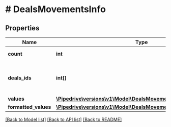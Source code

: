 # # DealsMovementsInfo

## Properties

Name | Type | Description | Notes
------------ | ------------- | ------------- | -------------
**count** | **int** | The count of the deals | [optional]
**deals_ids** | **int[]** | The IDs of the deals that have been moved | [optional]
**values** | [**\Pipedrive\versions\v1\Model\DealsMovementsInfoValues**](DealsMovementsInfoValues.md) |  | [optional]
**formatted_values** | [**\Pipedrive\versions\v1\Model\DealsMovementsInfoFormattedValues**](DealsMovementsInfoFormattedValues.md) |  | [optional]

[[Back to Model list]](../../README.md#models) [[Back to API list]](../../README.md#endpoints) [[Back to README]](../../README.md)
